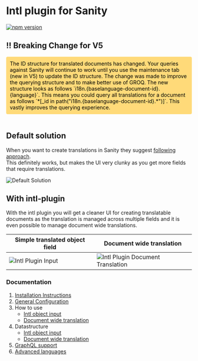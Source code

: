 # Intl plugin for Sanity
[![npm version](https://img.shields.io/npm/v/sanity-plugin-intl-input.svg?style=flat)](https://www.npmjs.com/package/sanity-plugin-intl-input)

## !! Breaking Change for V5
<div style="background: #FFDA79; color: #000; padding: 10px; border-radius: 4px;">
  The ID structure for translated documents has changed. Your queries against Sanity will continue to work until you use the maintenance tab (new in V5) to update the ID structure.
  The change was made to improve the querying structure and to make better use of GROQ. The new structure looks as follows `i18n.{baselanguage-document-id}.{language}`. This means you could query all translations for a document as follows `*[_id in path("i18n.{baselanguage-document-id}.*")]`. This vastly improves the querying experience.
</div>
<br />

## Default solution
When you want to create translations in Sanity they suggest [following approach](https://www.sanity.io/docs/localization).  
This definitely works, but makes the UI very clunky as you get more fields that require translations.  

![Default Solution](https://raw.githubusercontent.com/LiamMartens/sanity-plugin-intl-input/master/doc/img/default-solution.gif)  

## With intl-plugin
With the intl plugin you will get a cleaner UI for creating translatable documents as the translation is managed across multiple fields and it is even possible to manage document wide translations.  

| Simple translated object field | Document wide translation |
|-|-|
|![Intl Plugin Input](https://raw.githubusercontent.com/LiamMartens/sanity-plugin-intl-input/master/doc/img/intl-plugin.gif)|![Intl Plugin Document Translation](https://raw.githubusercontent.com/LiamMartens/sanity-plugin-intl-input/master/doc/img/intl-plugin-document.gif)|

### Documentation
1. [Installation Instructions](docs/installation.md)
2. [General Configuration](docs/general-configuration.md)
3. How to use
    - [Intl object input](docs/usage-intl-object.md)
    - [Document wide translation](docs/usage-intl-doc.md)
4. Datastructure
    - [Intl object input](docs/datastructure-intl-object.md)
    - [Document wide translation](docs/datastructure-intl-doc.md)
5. [GraphQL support](docs/graphql-intl-doc.md)
6. [Advanced languages](docs/advanced-languages.md)